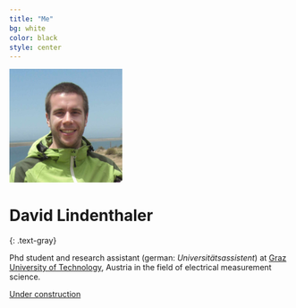 ```yaml
---
title: "Me"
bg: white
color: black
style: center
---
```


<img src="img/CIMG2510.png" alt="(c) David Lindenthaler" title="Me, (c) David Lindenthaler" style="width: 40%;" />

# David Lindenthaler
{: .text-gray}

Phd student and research assistant (german: *Universitätsassistent*) at [Graz University of Technology](https://www.tugraz.at/home/), Austria in the field of electrical measurement science.

<span id="forkongithub">
  <a href="{{ site.source_link }}" class="bg-blue">
    Under construction
  </a>
</span>

